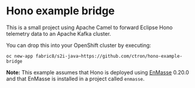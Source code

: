 # Hono example bridge

This is a small project using Apache Camel to forward Eclipse Hono telemetry data to an
Apache Kafka cluster.

You can drop this into your OpenShift cluster by executing:

    oc new-app fabric8/s2i-java~https://github.com/ctron/hono-example-bridge

**Note:** This example assumes that Hono is deployed using [EnMasse](https://enmasse.io) 0.20.0
and that EnMasse is installed in a project called `enmasse`.
